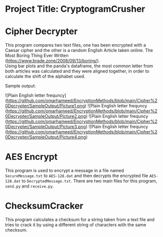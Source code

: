 # Project Title: CryptogramCrusher

# Cipher Decrypter
This program compares two text files, one has been encrypted with a Caesar cipher 
and the other is a random English Article taken online. 
The Most Boring Thing Ever Written (https://www.brade.zone/2008/09/13/boring/).  
Using bar plots and the panda's dataframe, the most common letter from both articles 
was calculated and they were aligned together, in order to calculate the shift of 
the alphabet used.

Sample output:

![Plain English letter frequncy] (https://github.com/omarhameed/EncryptionMethods/blob/main/Cipher%20Decrypter/SampleOutput/Picture1.png)
![Plain English letter frequncy (https://github.com/omarhameed/EncryptionMethods/blob/main/Cipher%20Decrypter/SampleOutput/Picture2.png)
![Plain English letter frequncy (https://github.com/omarhameed/EncryptionMethods/blob/main/Cipher%20Decrypter/SampleOutput/Picture3.png)
![Plain English letter frequncy (https://github.com/omarhameed/EncryptionMethods/blob/main/Cipher%20Decrypter/SampleOutput/Picture4.png)


# AES Encrypt
This program is used to encrypt a message in a file named `SecureMessage.txt` 
to `AES-128.dat` and then decrypts the encrypted file `AES-128.dat` to 
`DecryptedMessage.txt`. There are two main files for this program, `send.py` 
and `receive.py`.

# ChecksumCracker
This program calculates a checksum for a string taken from a text file and 
tries to crack it by using a different string of characters with the same checksum.
